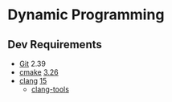# Dynamic Programming

## Dev Requirements

- [Git](https://git-scm.com/) 2.39
- [cmake](https://cmake.org/) [3.26](https://cmake.org/cmake/help/v3.26/index.html)
- [clang](https://clang.llvm.org/) [15](https://releases.llvm.org/15.0.0/tools/clang/docs/ReleaseNotes.html)
  - [clang-tools](https://releases.llvm.org/15.0.0/tools/clang/docs/ClangTools.html#core-clang-tools)
